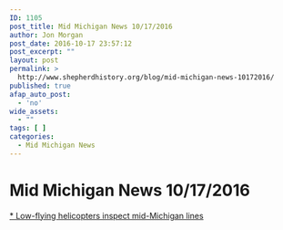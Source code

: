 ```yaml
---
ID: 1105
post_title: Mid Michigan News 10/17/2016
author: Jon Morgan
post_date: 2016-10-17 23:57:12
post_excerpt: ""
layout: post
permalink: >
  http://www.shepherdhistory.org/blog/mid-michigan-news-10172016/
published: true
afap_auto_post:
  - 'no'
wide_assets:
  - ""
tags: [ ]
categories:
  - Mid Michigan News
---
```

# Mid Michigan News 10/17/2016

[* Low-flying helicopters inspect mid-Michigan lines](http://www.themorningsun.com/general-news/20161017/low-flying-helicopters-inspect-mid-michigan-lines)